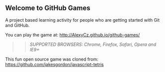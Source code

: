 ## Welcome to GitHub Games

A project based learning activity for people who are getting started with Git and GitHub.

You can play the game at: http://AlexyCz.github.io/github-games/

>> _*SUPPORTED BROWSERS*: Chrome, Firefox, Safari, Opera and IE9+_

This fun open source game was cloned from: https://github.com/jakesgordon/javascript-tetris
